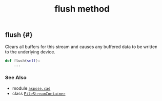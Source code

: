 ﻿---
title: flush method
second_title: Aspose.CAD for Python via .NET API References
description: 
type: docs
weight: 30
url: /python-net/aspose.cad/filestreamcontainer/flush/
is_root: false
---

## flush {#}

Clears all buffers for this stream and causes any buffered data to be written to the underlying device.



```python
def flush(self):
    ...
```





### See Also
* module [`aspose.cad`](../../)
* class [`FileStreamContainer`](/cad/python-net/aspose.cad/filestreamcontainer)
